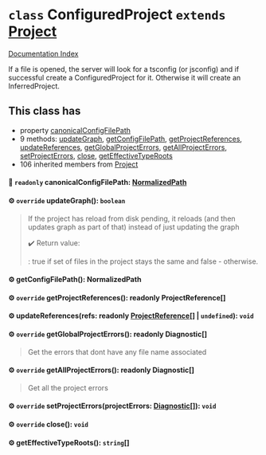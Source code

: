 # `class` ConfiguredProject `extends` [Project](../class.Project/README.md)

[Documentation Index](../README.md)

If a file is opened, the server will look for a tsconfig (or jsconfig)
and if successful create a ConfiguredProject for it.
Otherwise it will create an InferredProject.

## This class has

- property [canonicalConfigFilePath](#-readonly-canonicalconfigfilepath-normalizedpath)
- 9 methods:
[updateGraph](#-override-updategraph-boolean),
[getConfigFilePath](#-getconfigfilepath-normalizedpath),
[getProjectReferences](#-override-getprojectreferences-readonly-projectreference),
[updateReferences](#-updatereferencesrefs-readonly-projectreference--undefined-void),
[getGlobalProjectErrors](#-override-getglobalprojecterrors-readonly-diagnostic),
[getAllProjectErrors](#-override-getallprojecterrors-readonly-diagnostic),
[setProjectErrors](#-override-setprojecterrorsprojecterrors-diagnostic-void),
[close](#-override-close-void),
[getEffectiveTypeRoots](#-geteffectivetyperoots-string)
- 106 inherited members from [Project](../class.Project/README.md)


#### 📄 `readonly` canonicalConfigFilePath: [NormalizedPath](../type.NormalizedPath/README.md)



#### ⚙ `override` updateGraph(): `boolean`

> If the project has reload from disk pending, it reloads (and then updates graph as part of that) instead of just updating the graph
> 
> ✔️ Return value:
> 
> : true if set of files in the project stays the same and false - otherwise.



#### ⚙ getConfigFilePath(): NormalizedPath



#### ⚙ `override` getProjectReferences(): readonly ProjectReference\[]



#### ⚙ updateReferences(refs: readonly [ProjectReference](../interface.ProjectReference/README.md)\[] | `undefined`): `void`



#### ⚙ `override` getGlobalProjectErrors(): readonly Diagnostic\[]

> Get the errors that dont have any file name associated



#### ⚙ `override` getAllProjectErrors(): readonly Diagnostic\[]

> Get all the project errors



#### ⚙ `override` setProjectErrors(projectErrors: [Diagnostic](../interface.Diagnostic/README.md)\[]): `void`



#### ⚙ `override` close(): `void`



#### ⚙ getEffectiveTypeRoots(): `string`\[]



